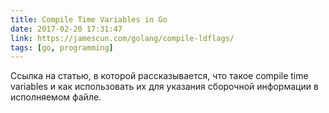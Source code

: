 ```yaml
---
title: Compile Time Variables in Go
date: 2017-02-20 17:31:47
link: https://jamescun.com/golang/compile-ldflags/
tags: [go, programming]
---
```

Ссылка на статью, в которой рассказывается, что такое compile time variables и как использовать их для указания сборочной информации в исполняемом файле.
